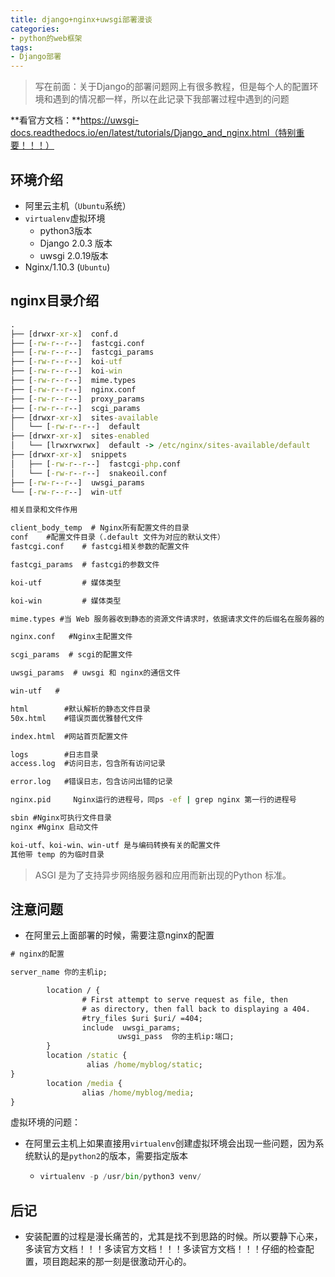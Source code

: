 ```yaml
---
title: django+nginx+uwsgi部署漫谈
categories: 
- python的web框架
tags: 
- Django部署
---
```


> 写在前面：关于Django的部署问题网上有很多教程，但是每个人的配置环境和遇到的情况都一样，所以在此记录下我部署过程中遇到的问题

**看官方文档：**https://uwsgi-docs.readthedocs.io/en/latest/tutorials/Django_and_nginx.html（特别重要！！！）

## 环境介绍

- 阿里云主机（`Ubuntu`系统）
- `virtualenv`虚拟环境
  - python3版本
  - Django 2.0.3 版本
  - uwsgi 2.0.19版本
- Nginx/1.10.3 (`Ubuntu`)

## nginx目录介绍

```cmd
.
├── [drwxr-xr-x]  conf.d
├── [-rw-r--r--]  fastcgi.conf
├── [-rw-r--r--]  fastcgi_params
├── [-rw-r--r--]  koi-utf
├── [-rw-r--r--]  koi-win
├── [-rw-r--r--]  mime.types
├── [-rw-r--r--]  nginx.conf
├── [-rw-r--r--]  proxy_params
├── [-rw-r--r--]  scgi_params
├── [drwxr-xr-x]  sites-available
│   └── [-rw-r--r--]  default
├── [drwxr-xr-x]  sites-enabled
│   └── [lrwxrwxrwx]  default -> /etc/nginx/sites-available/default
├── [drwxr-xr-x]  snippets
│   ├── [-rw-r--r--]  fastcgi-php.conf
│   └── [-rw-r--r--]  snakeoil.conf
├── [-rw-r--r--]  uwsgi_params
└── [-rw-r--r--]  win-utf

```



```cmd
相关目录和文件作用

client_body_temp  # Nginx所有配置文件的目录
conf   	#配置文件目录（.default 文件为对应的默认文件）
fastcgi.conf    # fastcgi相关参数的配置文件

fastcgi_params  # fastcgi的参数文件

koi-utf    		# 媒体类型

koi-win   		# 媒体类型

mime.types #当 Web 服务器收到静态的资源文件请求时，依据请求文件的后缀名在服务器的 MIME 配置文件中找到对应的 MIME Type，再根据 MIME Type 设置 HTTP Response 的Content-Type，然后浏览器根据 Content-Type 的值处理文件

nginx.conf   #Nginx主配置文件

scgi_params  # scgi的配置文件

uwsgi_params  # uwsgi 和 nginx的通信文件

win-utf   #

html 		#默认解析的静态文件目录
50x.html   	#错误页面优雅替代文件 

index.html  #网站首页配置文件 

logs 		#日志目录
access.log  #访问日志，包含所有访问记录

error.log   #错误日志，包含访问出错的记录

nginx.pid     Nginx运行的进程号，同ps -ef | grep nginx 第一行的进程号

sbin #Nginx可执行文件目录
nginx #Nginx 启动文件

koi-utf、koi-win、win-utf 是与编码转换有关的配置文件
其他带 temp 的为临时目录
```

>ASGI 是为了支持异步网络服务器和应用而新出现的Python 标准。

<!-- more --->

## 注意问题

- 在阿里云上面部署的时候，需要注意nginx的配置

```cmd
# nginx的配置

server_name 你的主机ip;

        location / {
                # First attempt to serve request as file, then
                # as directory, then fall back to displaying a 404.
                #try_files $uri $uri/ =404;
                include  uwsgi_params;
                        uwsgi_pass  你的主机ip:端口;
        }
        location /static {
                 alias /home/myblog/static;
}
        location /media {
                alias /home/myblog/media;
}
```

虚拟环境的问题：

- 在阿里云主机上如果直接用`virtualenv`创建虚拟环境会出现一些问题，因为系统默认的是`python2`的版本，需要指定版本

  - ```python
    virtualenv -p /usr/bin/python3 venv/
    ```

## 后记

- 安装配置的过程是漫长痛苦的，尤其是找不到思路的时候。所以要静下心来，多读官方文档！！！多读官方文档！！！多读官方文档！！！仔细的检查配置，项目跑起来的那一刻是很激动开心的。